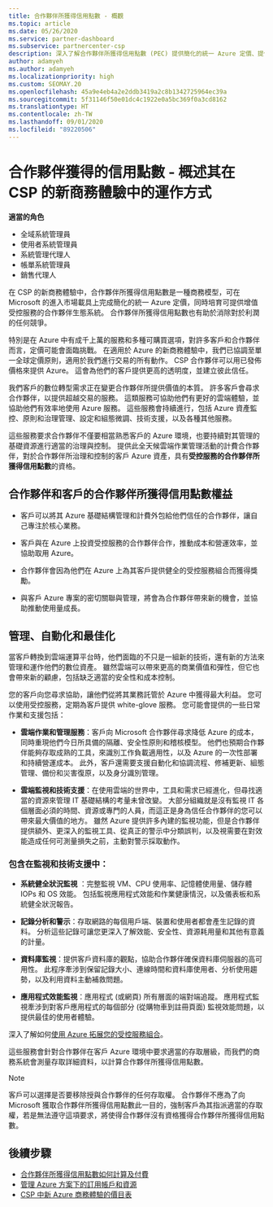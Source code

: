 ```yaml
---
title: 合作夥伴所獲得信用點數 - 概觀
ms.topic: article
ms.date: 05/26/2020
ms.service: partner-dashboard
ms.subservice: partnercenter-csp
description: 深入了解合作夥伴所獲得信用點數 (PEC) 提供簡化的統一 Azure 定價、提供增值的受控服務，並協助消除對利潤的競爭。
author: adamyeh
ms.author: adamyeh
ms.localizationpriority: high
ms.custom: SEOMAY.20
ms.openlocfilehash: 45a9e4eb4a2e2ddb3419a2c8b1342725964ec39a
ms.sourcegitcommit: 5f31146f50e01dc4c1922e0a5bc369f0a3cd8162
ms.translationtype: HT
ms.contentlocale: zh-TW
ms.lasthandoff: 09/01/2020
ms.locfileid: "89220506"
---
```

# <a name="partner-earned-credit---an-overview-of-how-it-works-in-the-new-commerce-experience-in-csp"></a>合作夥伴獲得的信用點數 - 概述其在 CSP 的新商務體驗中的運作方式

**適當的角色**

- 全域系統管理員
- 使用者系統管理員
- 系統管理代理人
- 帳單系統管理員
- 銷售代理人

在 CSP 的新商務體驗中，合作夥伴所獲得信用點數是一種商務模型，可在 Microsoft 的進入市場載具上完成簡化的統一 Azure 定價，同時培育可提供增值受控服務的合作夥伴生態系統。 合作夥伴所獲得信用點數也有助於消除對於利潤的任何競爭。

特別是在 Azure 中有成千上萬的服務和多種可購買選項，對許多客戶和合作夥伴而言，定價可能會面臨挑戰。 在適用於 Azure 的新商務體驗中，我們已協調至單一全球定價原則，適用於我們進行交易的所有動作。 CSP 合作夥伴可以用已發佈價格來提供 Azure。 這會為他們的客戶提供更高的透明度，並建立彼此信任。

我們客戶的數位轉型需求正在變更合作夥伴所提供價值的本質。 許多客戶會尋求合作夥伴，以提供超越交易的服務。 這類服務可協助他們有更好的雲端體驗，並協助他們有效率地使用 Azure 服務。 這些服務會持續進行，包括 Azure 資產監控、原則和治理管理、設定和組態微調、技術支援，以及各種其他服務。 

這些服務要求合作夥伴不僅要相當熟悉客戶的 Azure 環境，也要持續對其管理的基礎資源進行適當的治理與控制。 提供此全天候雲端作業管理活動的計費合作夥伴，對於合作夥伴所治理和控制的客戶 Azure 資產，具有**受控服務的合作夥伴所獲得信用點數**的資格。


## <a name="benefits-of-the-partner-earned-credit-for-partners-and-customers"></a>合作夥伴和客戶的合作夥伴所獲得信用點數權益

- 客戶可以將其 Azure 基礎結構管理和計費外包給他們信任的合作夥伴，讓自己專注於核心業務。

- 客戶與在 Azure 上投資受控服務的合作夥伴合作，推動成本和營運效率，並協助取用 Azure。

- 合作夥伴會因為他們在 Azure 上為其客戶提供健全的受控服務組合而獲得獎勵。  

- 與客戶 Azure 專案的密切關聯與管理，將會為合作夥伴帶來新的機會，並協助推動使用量成長。 

## <a name="manage-automate-and-optimize"></a>管理、自動化和最佳化

當客戶轉換到雲端運算平台時，他們面臨的不只是一組新的技術，還有新的方法來管理和運作他們的數位資產。 雖然雲端可以帶來更高的商業價值和彈性，但它也會帶來新的顧慮，包括缺乏適當的安全性和成本控制。 

您的客戶向您尋求協助，讓他們從將其業務託管於 Azure 中獲得最大利益。 您可以使用受控服務，定期為客戶提供 white-glove 服務。 您可能會提供的一些日常作業和支援包括：

- **雲端作業和管理服務**：客戶向 Microsoft 合作夥伴尋求降低 Azure 的成本，同時重現他們今日所具備的隔離、安全性原則和稽核模型。 他們也預期合作夥伴能夠存取成熟的工具，來識別工作負載適用性，以及 Azure 的一次性部署和持續營運成本。 此外，客戶還需要支援自動化和協調流程、修補更新、組態管理、備份和災害復原，以及身分識別管理。 

- **雲端監視和技術支援**：在使用雲端的世界中，工具和需求已經進化，但尋找適當的資源來管理 IT 基礎結構的考量未曾改變。 大部分組織就是沒有監視 IT 各個層面必須的時間、資源或專門的人員，而這正是身為信任合作夥伴的您可以帶來最大價值的地方。 雖然 Azure 提供許多內建的監視功能，但是合作夥伴提供額外、更深入的監視工具、從真正的警示中分類誤判，以及視需要在對效能造成任何可測量損失之前，主動對警示採取動作。 


### <a name="included-in-monitoring-and-technical-support"></a>包含在監視和技術支援中：

- **系統健全狀況監視** ：完整監視 VM、CPU 使用率、記憶體使用量、儲存體 IOPs 和 OS 效能。 包括監視應用程式效能和作業健康情況，以及儀表板和系統健全狀況報告。

- **記錄分析和警示**：存取網路的每個用戶端、裝置和使用者都會產生記錄的資料。 分析這些記錄可讓您更深入了解效能、安全性、資源耗用量和其他有意義的計量。

- **資料庫監視**：提供客戶資料庫的觀點，協助合作夥伴確保資料庫伺服器的高可用性。 此程序牽涉到保留記錄大小、連線時間和資料庫使用者、分析使用趨勢，以及利用資料主動補救問題。

- **應用程式效能監視**：應用程式 (或網頁) 所有層面的端對端追蹤。 應用程式監視牽涉到對客戶應用程式的每個部分 (從購物車到註冊頁面) 監視效能問題，以提供最佳的使用者體驗。

深入了解如何[使用 Azure 拓展您的受控服務組合](https://partner.microsoft.com/campaigns/cloud-playbooks-thank-you)。

這些服務會針對合作夥伴在客戶 Azure 環境中要求適當的存取層級，而我們的商務系統會測量存取詳細資料，以計算合作夥伴所獲得信用點數。  

>[!Note]
>客戶可以選擇是否要移除授與合作夥伴的任何存取權。 合作夥伴不應為了向 Microsoft 獲取合作夥伴所獲得信用點數此一目的，強制客戶為其指派適當的存取權，若是無法遵守這項要求，將使得合作夥伴沒有資格獲得合作夥伴所獲得信用點數。

## <a name="next-steps"></a>後續步驟

- [合作夥伴所獲得信用點數如何計算及付費](partner-earned-credit-explanation.md)
- [管理 Azure 方案下的訂用帳戶和資源](azure-plan-manage.md)
- [CSP 中新 Azure 商務體驗的價目表](azure-plan-price-list.md)
